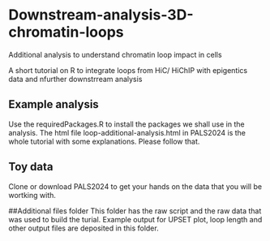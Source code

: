 # Downstream-analysis-3D-chromatin-loops
Additional analysis to understand chromatin loop impact in cells

A short tutorial on R to integrate loops from HiC/ HiChIP with epigentics data and nfurther downstrream analysis

## Example analysis
Use the requiredPackages.R to install the packages we shall use in the analysis. The html file loop-additional-analysis.html in PALS2024 is the whole tutorial with some explanations. Please follow that.

## Toy data
Clone or download PALS2024 to get your hands on the data that you will be wortking with.

##Additional files folder
This folder has the raw script and the raw data  that was used to build the turial. Example output for UPSET plot, loop length and other output files are deposited in this folder.

